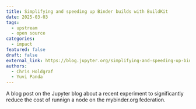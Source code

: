 ```yaml
---
title: Simplifying and speeding up Binder builds with BuildKit
date: 2025-03-03
tags:
  - upstream
  - open source
categories:
  - impact
featured: false
draft: false
external_link: https://blog.jupyter.org/simplifying-and-speeding-up-binder-builds-with-buildkit-d44f96582994
authors:
  - Chris Holdgraf
  - Yuvi Panda
---
```


A blog post on the Jupyter blog about a recent experiment to significantly reduce the cost of runnign a node on the mybinder.org federation.